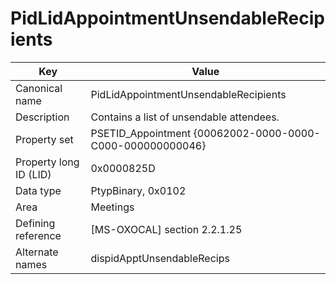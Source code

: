 # PidLidAppointmentUnsendableRecipients

| Key | Value |
|---|---|
| Canonical name | PidLidAppointmentUnsendableRecipients |
| Description | Contains a list of unsendable attendees. |
| Property set | PSETID_Appointment {00062002-0000-0000-C000-000000000046} |
| Property long ID (LID) | 0x0000825D |
| Data type | PtypBinary, 0x0102 |
| Area | Meetings |
| Defining reference | [MS-OXOCAL] section 2.2.1.25 |
| Alternate names | dispidApptUnsendableRecips |
